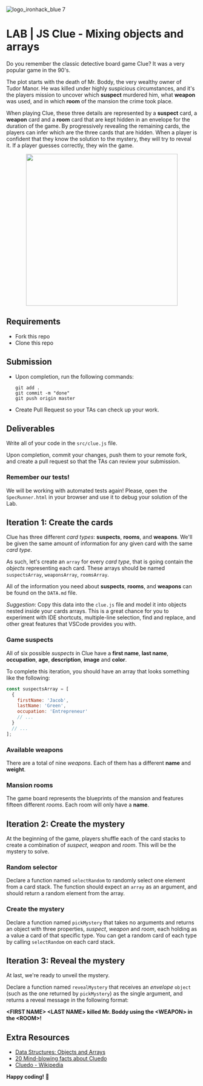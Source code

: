 ![logo_ironhack_blue 7](https://user-images.githubusercontent.com/23629340/40541063-a07a0a8a-601a-11e8-91b5-2f13e4e6b441.png)


# LAB | JS Clue - Mixing objects and arrays

Do you remember the classic detective board game Clue? It was a very popular game in the 90's.

The plot starts with the death of Mr. Boddy, the very wealthy owner of Tudor Manor. He was killed under highly suspicious circumstances, and it's the players mission to uncover which __suspect__ murdered him, what __weapon__ was used, and in which __room__ of the mansion the crime took place.

When playing Clue, these three details are represented by a __suspect__ card, a __weapon__ card and a __room__ card that are kept hidden in an envelope for the duration of the game. By progressively revealing the remaining cards, the players can infer which are the three cards that are hidden. When a player is confident that they know the solution to the mystery, they will try to reveal it. If a player guesses correctly, they win the game.

<p align ="center"><img width="400" src="https://i.imgur.com/AZWieq9.jpg=300"/></p>

## Requirements

- Fork this repo
- Clone this repo

## Submission

- Upon completion, run the following commands:

  ```
  git add .
  git commit -m "done"
  git push origin master
  ```

- Create Pull Request so your TAs can check up your work.

## Deliverables

Write all of your code in the `src/clue.js` file.

Upon completion, commit your changes, push them to your remote fork, and create a pull request so that the TAs can review your submission.

### Remember our tests!

We will be working with automated tests again! Please, open the `SpecRunner.html` in your browser and use it to debug your solution of the Lab.

## Iteration 1: Create the cards

Clue has three different _card types_: __suspects__, __rooms__, and __weapons__. We'll be given the same amount of information for any given card with the same _card type_.

As such, let's create an `array` for every _card type_, that is going contain the _objects_ representing each card. These arrays should be named `suspectsArray`, `weaponsArray`, `roomsArray`.

All of the information you need about __suspects__, __rooms__, and __weapons__ can be found on the `DATA.md` file.

_Suggestion_: Copy this data into the `clue.js` file and model it into objects nested inside your cards arrays. This is a great chance for you to experiment with IDE shortcuts, multiple-line selection, find and replace, and other great features that VSCode provides you with.

### Game suspects

All of six possible _suspects_ in Clue have a __first name__, __last name__, __occupation__, __age__, __description__, __image__ and __color__.

To complete this iteration, you should have an array that looks something like the following:

```javascript
const suspectsArray = [
  {
    firstName: 'Jacob',
    lastName: 'Green',
    occupation: 'Entrepreneur'
    // ...
  }
  // ...
];
```

### Available weapons

There are a total of nine _weapons_. Each of them has a different __name__ and __weight__.

### Mansion rooms

The game board represents the blueprints of the mansion and features fifteen different _rooms_. Each room will only have a __name__.

## Iteration 2: Create the mystery

At the beginning of the game, players shuffle each of the card stacks to create a combination of _suspect_, _weapon_ and _room_. This will be the mystery to solve.

### Random selector

Declare a function named `selectRandom` to randomly select one element from a card stack. The function should expect an `array` as an argument, and should return a random element from the array.

### Create the mystery

Declare a function named `pickMystery` that takes no arguments and returns an object with three properties, _suspect_, _weapon_ and _room_, each holding as a value a card of that specific type. You can get a random card of each type by calling `selectRandom` on each card stack.

## Iteration 3: Reveal the mystery

At last, we're ready to unveil the mystery.

<!--
Invoke `pickMystery` and store the returned value into a variable named `mysteryEnvelope`.
-->

Declare a function named `revealMystery` that receives an _envelope_ `object` (such as the one returned by `pickMystery`) as the single argument, and returns a reveal message in the following format:

__\<FIRST NAME\> \<LAST NAME\> killed Mr. Boddy using the \<WEAPON\> in the \<ROOM\>!__

## Extra Resources

- [Data Structures: Objects and Arrays](http://eloquentjavascript.net/04_data.html)
- [20 Mind-blowing facts about Cluedo](http://whatculture.com/offbeat/20-mind-blowing-facts-you-didnt-know-about-cluedo)
- [Cluedo - Wikipedia](https://en.wikipedia.org/wiki/Cluedo)

__Happy coding!__ 💙

